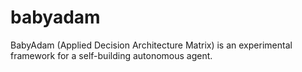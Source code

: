 # babyadam
BabyAdam (Applied Decision Architecture Matrix) is an experimental framework for a self-building autonomous agent.
